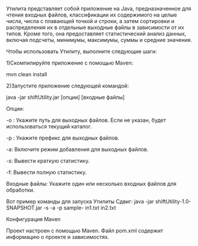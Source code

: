 Утилита  представляет собой приложение на Java, предназначенное для чтения входных файлов, классификации их содержимого на целые числа, числа с плавающей точкой и строки, а затем сортировки и распределения их в отдельные выходные файлы в зависимости от их типов. 
Кроме того, она предоставляет статистический анализ данных, включая подсчеты, минимумы, максимумы, суммы и средние значения.

Чтобы использовать Утилиту, выполните следующие шаги:

1)Скомпилируйте приложение с помощью Maven:

mvn clean install


2)Запустите приложение следующей командой:

java -jar shiftUtility.jar [опции] [входные файлы]


Опции:

-o <outputPath>: Укажите путь для выходных файлов. Если не указан, будет использоваться текущий каталог.

-p <prefix>: Укажите префикс для выходных файлов.

-a: Включите режим добавления для выходных файлов.

-s: Вывести краткую статистику.

-f: Вывести полную статистику.

Входные файлы: Укажите один или несколько входных файлов для обработки.

Вот пример команды для запуска Утилиты Сдвиг: java -jar shiftUtility-1.0-SNAPSHOT.jar -s -a -p sample- in1.txt in2.txt

Конфигурация Maven

Проект настроен с помощью Maven. Файл pom.xml содержит информацию о проекте и зависимостях.
